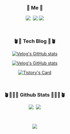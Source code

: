 <!--
**ImKunYoung/ImKunYoung** is a ✨ _special_ ✨ repository because its `README.md` (this file) appears on your GitHub profile.
-->

<h3 align="center"> 🐒 Me 🐒 </h3>
<p align="center">
  <a href="https://velog.io/@gun_123"><img src="https://img.shields.io/badge/Tech%20Blog-11B48A?style=flat-square&logo=Vimeo&logoColor=white&link=https://velog.io/@gun_123"/></a>&nbsp
  <a href="mailto:ur2kunyoung2@outlook.com"><img src="https://img.shields.io/badge/Microsoft Outlook-0078D4?style=flat-square&logo=Microsoft Outlook&logoColor=white&link=ur2kunyoung2@outlook.com"/></a>
  <a href="https://imkunyoung.tistory.com"><img src="https://img.shields.io/badge/Tistory-003366?style=flat-square&logo=Tistory&logoColor=white&link=https://imkunyoung.tistory.com"/></a>
</p>
<br>

<h3 align="center"> 🪴🌱 Tech Blog 🌱🪴 </h3>

<div align="center" style="text-align:center">

  [![Velog's GitHub stats](https://velog-readme-stats.vercel.app/api/list?name=gun_123)](https://velog.io/@gun_123) 
  <br>
  
[![Velog's GitHub stats](https://velog-readme-stats.vercel.app/api?name=gun_123)](https://velog-readme-stats.vercel.app/api/redirect?name=gun_123)
  <br>

[![Tistory's Card](https://github-readme-tistory-card.vercel.app/api?name=imkunyoung&theme=santorini)](https://imkunyoung.tistory.com/)
  <br>

<br>

<h3 align="center">🪴🌿🌲🌲 Github Stats 🌲🌲🌿🪴</h3>

<p align="center">
  <a href=""><img src="https://github-readme-stats-git-masterrstaa-rickstaa.vercel.app/api/top-langs/?username=ImKunYoung&layout=compact&langs_count=10"/></a>&nbsp
  <a href=""><img src="https://github-readme-stats-git-masterrstaa-rickstaa.vercel.app/api?username=ImKunYoung&count_private=true&show_icons=true"/></a>
</p>
<br>

<p align="center">
  <a href="https://hits.seeyoufarm.com"><img src="https://hits.seeyoufarm.com/api/count/incr/badge.svg?url=https%3A%2F%2Fgithub.com%2FImKunYoung&count_bg=%230F52D7&title_bg=%23000000&icon=github.svg&icon_color=%23E7E7E7&title=hits&edge_flat=false"/></a>
</p>
